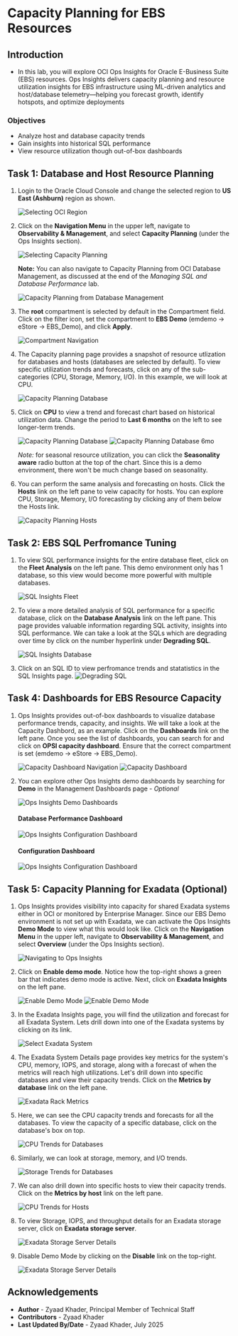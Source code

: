 # Capacity Planning for EBS Resources

## Introduction
* In this lab, you will explore OCI Ops Insights for Oracle E-Business Suite (EBS) resources. Ops Insights delivers capacity planning and resource utilization insights for EBS infrastructure using ML-driven analytics and host/database telemetry—helping you forecast growth, identify hotspots, and optimize deployments

### Objectives

* Analyze host and database capacity trends
* Gain insights into historical SQL performance
* View resource utilization though out-of-box dashboards

## Task 1: Database and Host Resource Planning

1. Login to the Oracle Cloud Console and change the selected region to **US East (Ashburn)** region as shown. 

     ![Selecting OCI Region](./images/setup/region-selection.png " ")

2. Click on the **Navigation Menu** in the upper left, navigate to **Observability & Management**, and select **Capacity Planning** (under the Ops Insights section). 

    ![Selecting Capacity Planning](./images/setup/ops-insights-nav.png " ")

    **Note:** You can also navigate to Capacity Planning from OCI Database Management, as discussed at the end of the *Managing SQL and Database Performance* lab.

    ![Capacity Planning from Database Management](./images/setup/ops-insights-nav-dbm.png " ")

3. The **root** compartment is selected by default in the Compartment field. Click on the filter icon, set the compartment to **EBS Demo** (emdemo -> eStore -> EBS_Demo), and click **Apply**.

    ![Compartment Navigation](./images/setup/ops-insights-compartment.png " ")

4. The Capacity planning page provides a snapshot of resource utlization for databases and hosts (databases are selected by default). To view specific utilization trends and forecasts, click on any of the sub-categories (CPU, Storage, Memory, I/O). In this example, we will look at CPU.

    ![Capacity Planning Database](./images/capacity-planning/capacity-planning-db.png " ")

5. Click on **CPU** to view a trend and forecast chart based on historical utilization data. Change the period to **Last 6 months** on the left to see longer-term trends. 

    ![Capacity Planning Database](./images/capacity-planning/capacity-planning-db-cpu.png " ")
    ![Capacity Planning Database 6mo](./images/capacity-planning/capacity-planning-db-cpu-6mo.png " ")

    *Note:* for seasonal resource utilization, you can click the **Seasonality aware** radio button at the top of the chart. Since this is a demo environment, there won't be much change based on seasonality. 

6. You can perform the same analysis and forecasting on hosts. Click the **Hosts** link on the left pane to veiw capacity for hosts. You can explore CPU, Storage, Memory, I/O forecasting by clicking any of them below the Hosts link.

    ![Capacity Planning Hosts](./images/capacity-planning/capacity-planning-host.png " ")

## Task 2: EBS SQL Perfromance Tuning

1. To view SQL performance insights for the entire database fleet, click on the **Fleet Analysis** on the left pane. This demo environment only has 1 database, so this view would become more powerful with multiple databases.

    ![SQL Insights Fleet](./images/sql-insights/sql-insights-fleet.png " ")

2. To view a more detailed analysis of SQL performance for a specific database, click on the **Database Analysis** link on the left pane. This page provides valuable information regarding SQL activity, insights into SQL performance. We can take a look at the SQLs which are degrading over time by click on the number hyperlink under **Degrading SQL**.

    ![SQL Insights Database](./images/sql-insights/sql-insights-db-analysis.png " ")

3. Click on an SQL ID to view perfromance trends and statatistics in the SQL Insights page.
    ![Degrading SQL](./images/sql-insights/degrading-sql.png " ")

## Task 4: Dashboards for EBS Resource Capacity

1. Ops Insights provides out-of-box dashboards to visualize database performance trends, capacity, and insights. We will take a look at the Capacity Dashbord, as an example. Click on the **Dashboards** link on the left pane. Once you see the list of dashboards, you can search for and click on **OPSI capacity dashboard**. Ensure that the correct compartment is set (emdemo -> eStore -> EBS_Demo). 

    ![Capacity Dashboard Navigation](./images/capacity-planning/capacity-dashboard-nav.png " ")
    ![Capacity Dashboard](./images/capacity-planning/capacity-dashboard.png " ")

2. You can explore other Ops Insights demo dashboards by searching for **Demo** in the Management Dashboards page - *Optional*

    ![Ops Insights Demo Dashboards](./images/capacity-planning/ops-insights-demo-dashboards.png " ")

    #### Database Performance Dashboard

    ![Ops Insights Configuration Dashboard](./images/capacity-planning/demo-database-performance-dashboard.png " ")

    #### Configuration Dashboard

    ![Ops Insights Configuration Dashboard](./images/capacity-planning/demo-configuration-dashboard.png " ")

## Task 5: Capacity Planning for Exadata (Optional)

1. Ops Insights provides visibility into capacity for shared Exadata systems either in OCI or monitored by Enterprise Manager. Since our EBS Demo environment is not set up with Exadata, we can activate the Ops Insights **Demo Mode** to view what this would look like. Click on the **Navigation Menu** in the upper left, navigate to **Observability & Management**, and select **Overview** (under the Ops Insights section). 

    ![Navigating to Ops Insights](./images/exadata-insights/ops-insights-overview-nav.png " ")

2. Click on **Enable demo mode**. Notice how the top-right shows a green bar that indicates demo mode is active. Next, click on **Exadata Insights** on the left pane.

    ![Enable Demo Mode](./images/exadata-insights/ops-insights-overview.png " ")
    ![Enable Demo Mode](./images/exadata-insights/ops-insights-demo-mode.png " ")

3. In the Exadata Insights page, you will find the utilization and forecast for all Exadata System. Lets drill down into one of the Exadata systems by clicking on its link.

    ![Select Exadata System](./images/exadata-insights/select-exadata-system.png " ")

4. The Exadata System Details page provides key metrics for the system's CPU, memory, IOPS, and storage, along with a forecast of when the metrics will reach high utilizations. Let's drill down into specific databases and view their capacity trends. Click on the **Metrics by database** link on the left pane.

    ![Exadata Rack Metrics](./images/exadata-insights/exadata-rack-metrics.png " ")

5. Here, we can see the CPU capacity trends and forecasts for all the databases. To view the capacity of a specific database, click on the database's box on top. 

    ![CPU Trends for Databases](./images/exadata-insights/exadata-cpu.png " ")

6. Similarly, we can look at storage, memory, and I/O trends.

    ![Storage Trends for Databases](./images/exadata-insights/exadata-storage.png " ")

7. We can also drill down into specific hosts to view their capacity trends. Click on the **Metrics by host** link on the left pane.

    ![CPU Trends for Hosts](./images/exadata-insights/host-metrics.png " ")

8. To view Storage, IOPS, and throughput details for an Exadata storage server, click on **Exadata storage server**.

    ![Exadata Storage Server Details](./images/exadata-insights/exadata-storage-server.png " ")

9. Disable Demo Mode by clicking on the **Disable** link on the top-right.

    ![Exadata Storage Server Details](./images/exadata-insights/exit-demo-mode.png " ")

## Acknowledgements

* **Author** - Zyaad Khader, Principal Member of Technical Staff
* **Contributors** - Zyaad Khader
* **Last Updated By/Date** - Zyaad Khader, July 2025